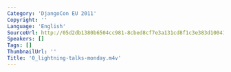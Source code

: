 ```yaml
---
Category: 'DjangoCon EU 2011'
Copyright: ''
Language: 'English'
SourceUrl: http://05d2db1380b6504cc981-8cbed8cf7e3a131cd8f1c3e383d10041.r93.cf2.rackcdn.com/djangocon-eu-2011/0_lightning-talks-monday.m4v
Speakers: []
Tags: []
ThumbnailUrl: ''
Title: '0_lightning-talks-monday.m4v'
---
```


